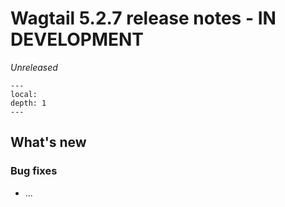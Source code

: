 # Wagtail 5.2.7 release notes - IN DEVELOPMENT

_Unreleased_

```{contents}
---
local:
depth: 1
---
```

## What's new


### Bug fixes

 * ...
